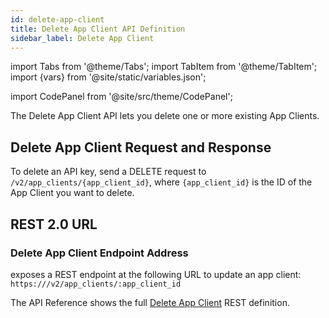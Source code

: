 ```yaml
---
id: delete-app-client
title: Delete App Client API Definition
sidebar_label: Delete App Client
---
```


import Tabs from '@theme/Tabs';
import TabItem from '@theme/TabItem';
import {vars} from '@site/static/variables.json';

import CodePanel from '@site/src/theme/CodePanel';


The Delete App Client API lets you delete one or more existing App Clients.

## Delete App Client Request and Response

To delete an API key, send a DELETE request to `/v2/app_clients/{app_client_id}`,
where `{app_client_id}` is the ID of the App Client you want to delete.

## REST 2.0 URL

### Delete App Client Endpoint Address

<Config v="names.product"/> exposes a REST endpoint at the following URL
to update an app client:
<code>https://<Config v="domains.rest.indexing"/>/v2/app_clients/:app_client_id</code>

The API Reference shows the full [Delete App Client](/docs/rest-api/delete-app-client) REST definition.
